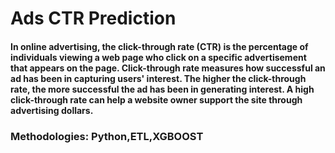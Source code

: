 # Ads CTR Prediction
#### In online advertising, the click-through rate (CTR) is the percentage of individuals viewing a web page who click on a specific advertisement that appears on the page. Click-through rate measures how successful an ad has been in capturing users' interest. The higher the click-through rate, the more successful the ad has been in generating interest. A high click-through rate can help a website owner support the site through advertising dollars.
### Methodologies: Python,ETL,XGBOOST
